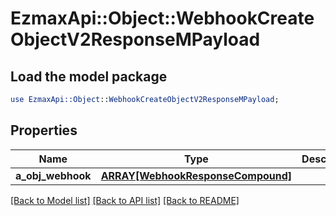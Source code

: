 # EzmaxApi::Object::WebhookCreateObjectV2ResponseMPayload

## Load the model package
```perl
use EzmaxApi::Object::WebhookCreateObjectV2ResponseMPayload;
```

## Properties
Name | Type | Description | Notes
------------ | ------------- | ------------- | -------------
**a_obj_webhook** | [**ARRAY[WebhookResponseCompound]**](WebhookResponseCompound.md) |  | 

[[Back to Model list]](../README.md#documentation-for-models) [[Back to API list]](../README.md#documentation-for-api-endpoints) [[Back to README]](../README.md)


